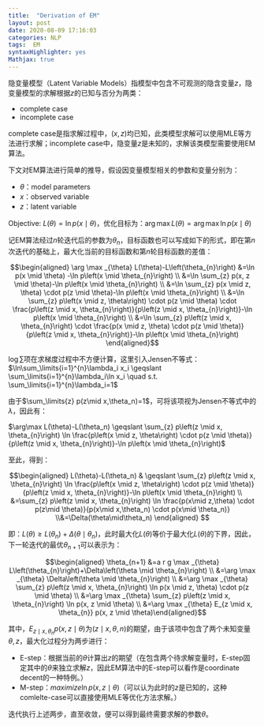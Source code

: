 ```yaml
---
title:  "Derivation of EM"
layout: post
date: 2020-08-09 17:16:03
categories: NLP
tags:  EM
syntaxHighlighter: yes
Mathjax: true
---
```


隐变量模型（Latent Variable Models）指模型中包含不可观测的隐含变量$z$，隐变量模型的求解根据$z$的已知与否分为两类：

- complete case
- incomplete case

complete case是指求解过程中，$(x,z)$均已知，此类模型求解可以使用MLE等方法进行求解；incomplete case中，隐变量$z$是未知的，求解该类模型需要使用EM算法。

下文对EM算法进行简单的推导，假设因变量模型相关的参数和变量分别为：

- $\theta$：model parameters
- $x$：observed variable
- $z$：latent variable

Objective: $L(\theta)= \ln p(x\mid \theta)$，优化目标为：$\arg \max L(\theta)=\arg \max \ln p(x\mid\theta)$

记EM算法经过$n$轮迭代后的参数为$\theta_n$，目标函数也可以写成如下的形式，即在第$n$次迭代的基础上，最大化当前的目标函数和第$n$轮目标函数的差值：

$$\begin{aligned} \arg \max _{\theta} L(\theta)-L\left(\theta_{n}\right) &=\ln p(x \mid \theta) -\ln p\left(x \mid \theta_{n}\right) \\ &=\ln \sum_{z} p(x, z \mid \theta)-\ln p\left(x \mid \theta_{n}\right) \\ &=\ln \sum_{z} p(x \mid z, \theta) \cdot p(z \mid \theta)-\ln p\left(x \mid \theta_{n}\right) \\ &=\ln \sum_{z} p\left(x \mid z, \theta\right) \cdot p(z \mid \theta) \cdot \frac{p\left(z \mid x, \theta_{n}\right)}{p\left(z \mid x, \theta_{n}\right)}-\ln p\left(x \mid \theta_{n}\right) \\ &=\ln \sum_{z} p\left(z \mid x, \theta_{n}\right) \cdot \frac{p(x \mid z, \theta) \cdot p(z \mid \theta)}{p\left(z \mid x, \theta_{n}\right)}-\ln p\left(x \mid \theta_{n}\right) \end{aligned}$$

$\log\sum$项在求梯度过程中不方便计算，这里引入Jensen不等式：$\ln\sum_\limits{i=1}^{n}\lambda_i x_i \geqslant \sum_\limits{i=1}^{n}\lambda_i\ln x_i \quad s.t. \sum_\limits{i=1}^{n}\lambda_i=1$

由于$\sum_\limits{z} p(z\mid x,\theta_n)=1$，可将该项视为Jensen不等式中的$\lambda$，因此有：

$\arg\max L(\theta)-L(\theta_n) \geqslant \sum_{z} p\left(z \mid x, \theta_{n}\right) \ln \frac{p\left(x \mid z, \theta\right) \cdot p(z \mid \theta)}{p\left(z \mid x, \theta_{n}\right)}-\ln p\left(x \mid \theta_{n}\right)$

至此，得到：

$$\begin{aligned} L(\theta)-L(\theta_n) & \geqslant \sum_{z} p\left(z \mid x, \theta_{n}\right) \ln \frac{p\left(x \mid z, \theta\right) \cdot p(z \mid \theta)}{p\left(z \mid x, \theta_{n}\right)}-\ln p\left(x \mid \theta_{n}\right) \\ &=\sum_{z} p\left(z \mid x, \theta_{n}\right) \ln \frac{p(x\mid z,\theta) \cdot p(z\mid \theta)}{p(x\mid x,\theta_n) \cdot p(x\mid \theta_n)} \\&=\Delta(\theta\mid\theta_n) \end{aligned} $$

即：$L(\theta)\geqslant L(\theta_n) +\Delta(\theta\mid\theta_n)$，此时最大化$L(\theta)$等价于最大化$L(\theta)$的下界，因此，下一轮迭代的最优$\theta_{n+1}$可以表示为：

$$\begin{aligned} \theta_{n+1} &=a r g \max _{\theta} L\left(\theta_{n}\right)+\Delta\left(\theta \mid \theta_{n}\right) \\ &=\arg \max _{\theta} \Delta\left(\theta \mid \theta_{n}\right) \\ &=\arg \max _{\theta} \sum_{z} p\left(z \mid x, \theta_{n}\right) \ln p(x \mid z, \theta) \cdot p(z \mid \theta) \\ &=\arg \max _{\theta} \sum_{z} p\left(z \mid x, \theta_{n}\right) \ln p(x, z \mid \theta) \\ &=\arg \max _{\theta} E_{z \mid x, \theta_{n}} p(x, z \mid \theta)\end{aligned}$$

其中，$E_{z \mid x, \theta_{n}} p(x, z \mid \theta)$为$(z\mid x,\theta,n)$的期望，由于该项中包含了两个未知变量$\theta,z$，最大化过程分为两步进行：

- E-step：根据当前的$\theta$计算出$z$的期望（在包含两个待求解变量时，E-step固定其中的$\theta$来独立求解$z$，因此EM算法中的E-step可以看作是coordinate decent的一种特例。）
- M-step：$maximize \ln p(x,z\mid \theta)$（可以认为此时的$z$是已知的，这种comlelte-case可以直接使用MLE等优化方法求解。）

迭代执行上述两步，直至收敛，便可以得到最终需要求解的参数$\theta$。